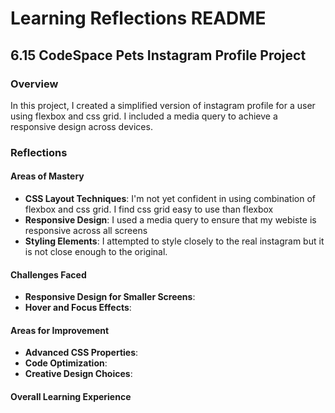 
# Learning Reflections README 

## **6.15 CodeSpace Pets Instagram Profile Project**

### Overview
In this project, I created a simplified version of instagram profile for a user using flexbox and css grid. I included a media query to achieve a responsive design across devices.

### Reflections

#### Areas of Mastery

- **CSS Layout Techniques**: I'm not yet confident in using combination of flexbox and css grid. I find css grid easy to use than flexbox
- **Responsive Design**:  I used a media query to ensure that my webiste is responsive across all screens
- **Styling Elements**: I attempted to style closely to the real instagram  but it is not close enough to the original.

#### Challenges Faced

- **Responsive Design for Smaller Screens**: 
- **Hover and Focus Effects**: 

#### Areas for Improvement

- **Advanced CSS Properties**: 
- **Code Optimization**: 
- **Creative Design Choices**:

#### Overall Learning Experience
